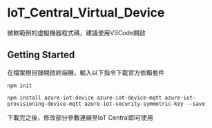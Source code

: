 # IoT_Central_Virtual_Device
微軟範例的虛擬機器程式碼，建議使用VSCode開啟

## Getting Started

在檔案根目錄開啟終端機，輸入以下指令下載官方依賴套件

```
npm init

npm install azure-iot-device azure-iot-device-mqtt azure-iot-provisioning-device-mqtt azure-iot-security-symmetric-key --save
```

下載完之後，修改部分參數連線至IoT Central即可使用


